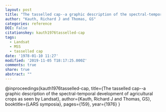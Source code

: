 ```yaml
---
layout: post
title: "The tasselled cap--a graphic description of the spectral-temporal development of agricultural crops as seen by Landsat"
author: "Kauth, Richard J and Thomas, GS"
categories: reference
DOI: False
citationskey: kauth1976tasselled-cap
tags:
  - Landsat
  - MSS
  - tasselled cap
date: '1978-01-10 11:27'
modified: '2019-11-05 T18:17:25.000Z'
comments: true
share: true
abstract: ""
---
```


@inproceedings{kauth1976tasselled-cap,
  title={The tasselled cap--a graphic description of the spectral-temporal development of agricultural crops as seen by Landsat},
  author={Kauth, Richard J and Thomas, GS},
  booktitle={LARS symposia},
  pages={159},
  year={1976}
}
